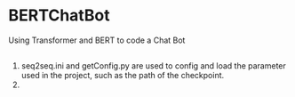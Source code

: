 # BERTChatBot
Using Transformer and BERT to code a Chat Bot

##

1. seq2seq.ini and getConfig.py are used to config and load the parameter used in the project, such as the path of the checkpoint.
2. 